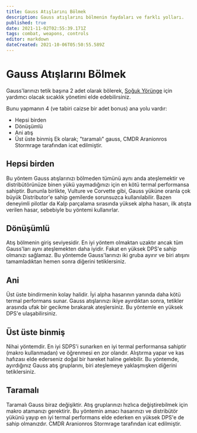 ```yaml
---
title: Gauss Atışlarını Bölmek
description: Gauss atışlarını bölmenin faydaları ve farklı yolları.
published: true
date: 2021-11-02T02:55:39.171Z
tags: combat, weapons, controls
editor: markdown
dateCreated: 2021-10-06T05:50:55.589Z
---
```


# Gauss Atışlarını Bölmek

Gauss'larınızı tetik başına 2 adet olarak bölerek, [Soğuk Yörünge](/tr/cold-orbiting) için yardımcı olacak sıcaklık yönetimi elde edebilirsiniz.

Bunu yapmanın 4 (ve tabiri caizse bir adet bonus) ana yolu vardır:

- Hepsi birden
- Dönüşümlü
- Ani atış
- Üst üste binmiş Ek olarak; "taramalı" gauss, CMDR Aranionros Stormrage tarafından icat edilmiştir.

## Hepsi birden

Bu yöntem Gauss atışlarınızı bölmeden tümünü aynı anda ateşlemektir ve distribütörünüze binen yükü yaymadığınızı için en kötü termal performansa sahiptir. Bununla birlikte, Vulture ve Corvette gibi, Gauss yüküne oranla çok büyük Distributor'e sahip gemilerde sorunsuzca kullanılabilir. Bazen deneyimli pilotlar da Kalp parçalama sırasında yüksek alpha hasarı, ilk atışta verilen hasar, sebebiyle bu yöntemi kullanırlar.

## Dönüşümlü

Atış bölmenin giriş seviyesidir. En iyi yöntem olmaktan uzaktır ancak tüm Gauss'ları aynı ateşlemekten daha iyidir. Fakat en yüksek DPS'e sahip olmanızı sağlamaz. Bu yöntemde Gauss'larınızı iki gruba ayırır ve biri atışını tamamladıktan hemen sonra diğerini tetiklersiniz.

## Ani

Üst üste bindirmenin kolay halidir. İyi alpha hasarının yanında daha kötü termal performans sunar. Gauss atışlarınızı ikiye ayırdıktan sonra, tetikler arasında ufak bir gecikme bırakarak ateşlersiniz. Bu yöntemle en yüksek DPS'e ulaşabilirsiniz.

## Üst üste binmiş

Nihai yöntemdir. En iyi SDPS'i sunarken en iyi termal performansa sahiptir (makro kullanmadan) ve öğrenmesi en zor olandır. Alıştırma yapar ve kas hafızası elde ederseniz doğal bir hareket haline gelebilir. Bu yöntemde, ayırdığınız Gauss atış gruplarını, biri ateşlemeye yaklaşmışken diğerini tetiklersiniz.

## Taramalı

Taramalı Gauss biraz değişiktir. Atış gruplarınızı hızlıca değiştirebilmek için makro atamanızı gerektirir. Bu yöntemin amacı hasarınızı ve distribütör yükünü yayıp en iyi termal performans elde ederken en yüksek DPS'e de sahip olmanızdır. CMDR Aranionros Stormrage tarafından icat edilmiştir.
